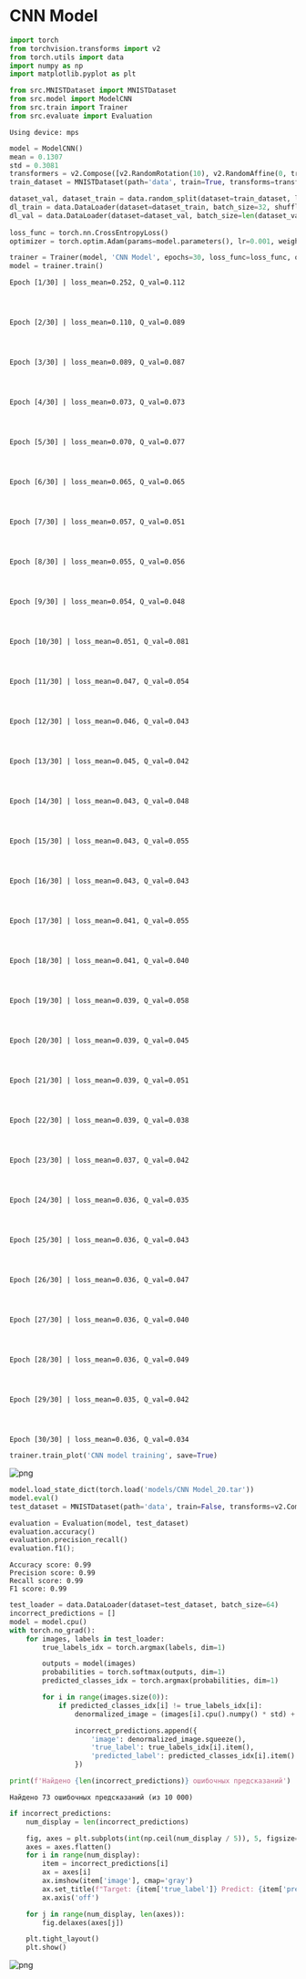 # CNN Model


```python
import torch
from torchvision.transforms import v2
from torch.utils import data
import numpy as np
import matplotlib.pyplot as plt

from src.MNISTDataset import MNISTDataset
from src.model import ModelCNN
from src.train import Trainer
from src.evaluate import Evaluation
```

    Using device: mps



```python
model = ModelCNN()
mean = 0.1307
std = 0.3081
transformers = v2.Compose([v2.RandomRotation(10), v2.RandomAffine(0, translate=[0.1, 0.1]), v2.ToImage(), v2.Grayscale(), v2.ToDtype(dtype=torch.float32), v2.Normalize((mean,), (std,))])
train_dataset = MNISTDataset(path='data', train=True, transforms=transformers)

dataset_val, dataset_train = data.random_split(dataset=train_dataset, lengths=[0.3, 0.7])
dl_train = data.DataLoader(dataset=dataset_train, batch_size=32, shuffle=True)
dl_val = data.DataLoader(dataset=dataset_val, batch_size=len(dataset_val))
    
loss_func = torch.nn.CrossEntropyLoss()
optimizer = torch.optim.Adam(params=model.parameters(), lr=0.001, weight_decay=0.0001)
```


```python
trainer = Trainer(model, 'CNN Model', epochs=30, loss_func=loss_func, optimizer=optimizer, train_set=dl_train, val_set=dl_val)
model = trainer.train()
```

                                                                                      

    Epoch [1/30] | loss_mean=0.252, Q_val=0.112


                                                                                      

    Epoch [2/30] | loss_mean=0.110, Q_val=0.089


                                                                                      

    Epoch [3/30] | loss_mean=0.089, Q_val=0.087


                                                                                      

    Epoch [4/30] | loss_mean=0.073, Q_val=0.073


                                                                                      

    Epoch [5/30] | loss_mean=0.070, Q_val=0.077


                                                                                      

    Epoch [6/30] | loss_mean=0.065, Q_val=0.065


                                                                                      

    Epoch [7/30] | loss_mean=0.057, Q_val=0.051


                                                                                      

    Epoch [8/30] | loss_mean=0.055, Q_val=0.056


                                                                                      

    Epoch [9/30] | loss_mean=0.054, Q_val=0.048


                                                                                       

    Epoch [10/30] | loss_mean=0.051, Q_val=0.081


                                                                                       

    Epoch [11/30] | loss_mean=0.047, Q_val=0.054


                                                                                       

    Epoch [12/30] | loss_mean=0.046, Q_val=0.043


                                                                                       

    Epoch [13/30] | loss_mean=0.045, Q_val=0.042


                                                                                       

    Epoch [14/30] | loss_mean=0.043, Q_val=0.048


                                                                                       

    Epoch [15/30] | loss_mean=0.043, Q_val=0.055


                                                                                       

    Epoch [16/30] | loss_mean=0.043, Q_val=0.043


                                                                                       

    Epoch [17/30] | loss_mean=0.041, Q_val=0.055


                                                                                       

    Epoch [18/30] | loss_mean=0.041, Q_val=0.040


                                                                                       

    Epoch [19/30] | loss_mean=0.039, Q_val=0.058


                                                                                       

    Epoch [20/30] | loss_mean=0.039, Q_val=0.045


                                                                                       

    Epoch [21/30] | loss_mean=0.039, Q_val=0.051


                                                                                       

    Epoch [22/30] | loss_mean=0.039, Q_val=0.038


                                                                                       

    Epoch [23/30] | loss_mean=0.037, Q_val=0.042


                                                                                       

    Epoch [24/30] | loss_mean=0.036, Q_val=0.035


                                                                                       

    Epoch [25/30] | loss_mean=0.036, Q_val=0.043


                                                                                       

    Epoch [26/30] | loss_mean=0.036, Q_val=0.047


                                                                                       

    Epoch [27/30] | loss_mean=0.036, Q_val=0.040


                                                                                       

    Epoch [28/30] | loss_mean=0.036, Q_val=0.049


                                                                                       

    Epoch [29/30] | loss_mean=0.035, Q_val=0.042


                                                                                       

    Epoch [30/30] | loss_mean=0.036, Q_val=0.034



```python
trainer.train_plot('CNN model training', save=True)
```


    
![png](example_files/example_4_0.png)
    



```python
model.load_state_dict(torch.load('models/CNN Model_20.tar'))
model.eval()
test_dataset = MNISTDataset(path='data', train=False, transforms=v2.Compose([v2.ToImage(), v2.Grayscale(), v2.ToDtype(dtype=torch.float32), v2.Normalize((mean,), (std,))]))

evaluation = Evaluation(model, test_dataset)
evaluation.accuracy()
evaluation.precision_recall()
evaluation.f1();

```

    Accuracy score: 0.99
    Precision score: 0.99
    Recall score: 0.99
    F1 score: 0.99



```python
test_loader = data.DataLoader(dataset=test_dataset, batch_size=64)
incorrect_predictions = []
model = model.cpu()
with torch.no_grad():
    for images, labels in test_loader:
        true_labels_idx = torch.argmax(labels, dim=1)

        outputs = model(images)
        probabilities = torch.softmax(outputs, dim=1)
        predicted_classes_idx = torch.argmax(probabilities, dim=1)

        for i in range(images.size(0)):
            if predicted_classes_idx[i] != true_labels_idx[i]:
                denormalized_image = (images[i].cpu().numpy() * std) + mean

                incorrect_predictions.append({
                    'image': denormalized_image.squeeze(), 
                    'true_label': true_labels_idx[i].item(),
                    'predicted_label': predicted_classes_idx[i].item()
                })

print(f'Найдено {len(incorrect_predictions)} ошибочных предсказаний')

```

    Найдено 73 ошибочных предсказаний (из 10 000)



```python
if incorrect_predictions:
    num_display = len(incorrect_predictions)

    fig, axes = plt.subplots(int(np.ceil(num_display / 5)), 5, figsize=(15, int(np.ceil(num_display / 5)) * 3))
    axes = axes.flatten()
    for i in range(num_display):
        item = incorrect_predictions[i]
        ax = axes[i]
        ax.imshow(item['image'], cmap='gray') 
        ax.set_title(f"Target: {item['true_label']} Predict: {item['predicted_label']}", color='red')
        ax.axis('off')

    for j in range(num_display, len(axes)):
        fig.delaxes(axes[j])

    plt.tight_layout()
    plt.show()
```


    
![png](example_files/example_7_0.png)
    

